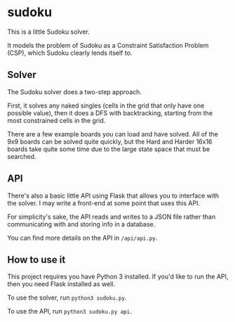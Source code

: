 # sudoku
This is a little Sudoku solver.

It models the problem of Sudoku as a Constraint Satisfaction Problem (CSP),
which Sudoku clearly lends itself to.

## Solver

The Sudoku solver does a two-step approach.

First, it solves any naked singles (cells in the grid that only have one
possible value), then it does a DFS with backtracking, starting from the
most constrained cells in the grid.

There are a few example boards you can load and have solved. All of the
9x9 boards can be solved quite quickly, but the Hard and Harder 16x16
boards take quite some time due to the large state space that must be 
searched. 

## API

There's also a basic little API using Flask that allows you to interface
with the solver. I may write a front-end at some point that uses this API.

For simplicity's sake, the API reads and writes to a JSON file rather
than communicating with and storing info in a database.

You can find more details on the API in `/api/api.py`.

## How to use it

This project requires you have Python 3 installed. If you'd like to run
the API, then you need Flask installed as well.

To use the solver, run `python3 sudoku.py`.

To use the API, run `python3 sudoku.py api`.
